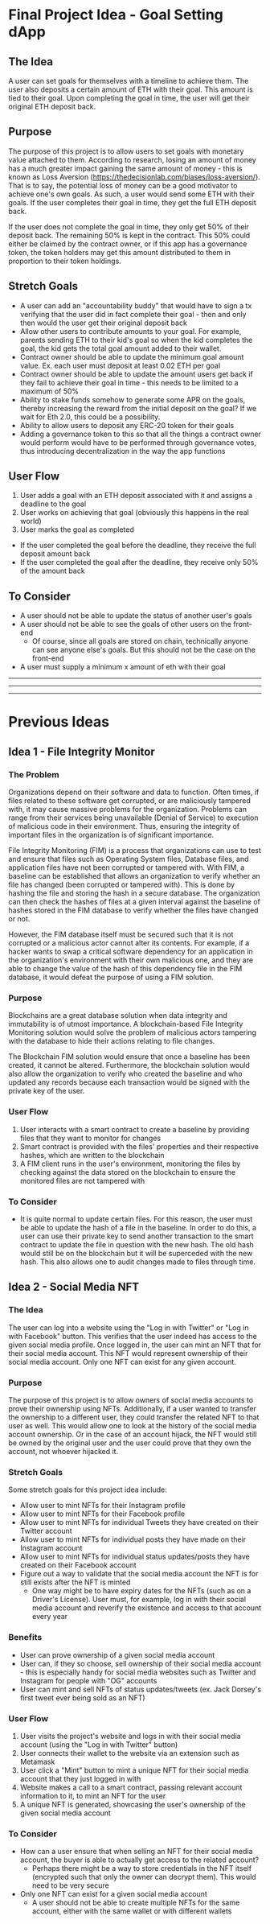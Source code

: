 # Final Project Idea - Goal Setting dApp

## The Idea

A user can set goals for themselves with a timeline to achieve them. The user also deposits a certain amount of ETH with their goal. This amount is tied to their goal. Upon completing the goal in time, the user will get their original ETH deposit back.

## Purpose

The purpose of this project is to allow users to set goals with monetary value attached to them. According to research, losing an amount of money has a much greater impact gaining the same amount of money - this is known as Loss Aversion (https://thedecisionlab.com/biases/loss-aversion/). That is to say, the potential loss of money can be a good motivator to achieve one's own goals.
As such, a user would send some ETH with their goals. If the user completes their goal in time, they get the full ETH deposit back.

If the user does not complete the goal in time, they only get 50% of their deposit back. The remaining 50% is kept in the contract. This 50% could either be claimed by the contract owner, or if this app has a governance token, the token holders may get this amount distributed to them in proportion to their token holdings.

## Stretch Goals

* A user can add an "accountability buddy" that would have to sign a tx verifying that the user did in fact complete their goal - then and only then would the user get their original deposit back
* Allow other users to contribute amounts to your goal. For example, parents sending ETH to their kid's goal so when the kid completes the goal, the kid gets the total goal amount added to their wallet.
* Contract owner should be able to update the minimum goal amount value. Ex. each user must deposit at least 0.02 ETH per goal
* Contract owner should be able to update the amount users get back if they fail to achieve their goal in time - this needs to be limited to a maximum of 50%
* Ability to stake funds somehow to generate some APR on the goals, thereby increasing the reward from the initial deposit on the goal? If we wait for Eth 2.0, this could be a possibility.
* Ability to allow users to deposit any ERC-20 token for their goals
* Adding a governance token to this so that all the things a contract owner would perform would have to be performed through governance votes, thus introducing decentralization in the way the app functions

## User Flow

1. User adds a goal with an ETH deposit associated with it and assigns a deadline to the goal
2. User works on achieving that goal (obviously this happens in the real world)
3. User marks the goal as completed
  + If the user completed the goal before the deadline, they receive the full deposit amount back
  + If the user completed the goal after the deadline, they receive only 50% of the amount back

## To Consider

* A user should not be able to update the status of another user's goals
* A user should not be able to see the goals of other users on the front-end
	+ Of course, since all goals are stored on chain, technically anyone can see anyone else's goals. But this should not be the case on the front-end
* A user must supply a minimum x amount of eth with their goal


-------------
-------------
-------------


# Previous Ideas
## Idea 1 - File Integrity Monitor

### The Problem

Organizations depend on their software and data to function. Often times, if files related to these software get corrupted, or are maliciously tampered with, it may cause massive problems for the organization. Problems can range from their services being unavailable (Denial of Service) to execution of malicious code in their environment. Thus, ensuring the integrity of important files in the organization is of significant importance.

File Integrity Monitoring (FIM) is a process that organizations can use to test and ensure that files such as Operating System files, Database files, and application files have not been corrupted or tampered with. With FIM, a baseline can be established that allows an organization to verify whether an file has changed (been corrupted or tampered with). This is done by hashing the file and storing the hash in a secure database. The organization can then check the hashes of files at a given interval against the baseline of hashes stored in the FIM database to verify whether the files have changed or not.

However, the FIM database itself must be secured such that it is not corrupted or a malicious actor cannot alter its contents. For example, if a hacker wants to swap a critical software dependency for an application in the organization's environment with their own malicious one, and they are able to change the value of the hash of this dependency file in the FIM database, it would defeat the purpose of using a FIM solution.

### Purpose

Blockchains are a great database solution when data integrity and immutability is of utmost importance. A blockchain-based File Integrity Monitoring solution would solve the problem of malicious actors tampering with the database to hide their actions relating to file changes.

The Blockchain FIM solution would ensure that once a baseline has been created, it cannot be altered. Furthermore, the blockchain solution would also allow the organization to verify who created the baseline and who updated any records because each transaction would be signed with the private key of the user.

### User Flow

1. User interacts with a smart contract to create a baseline by providing files that they want to monitor for changes
2. Smart contract is provided with the files' properties and their respective hashes, which are written to the blockchain
3. A FIM client runs in the user's environment, monitoring the files by checking against the data stored on the blockchain to ensure the monitored files are not tampered with


### To Consider

* It is quite normal to update certain files. For this reason, the user must be able to update the hash of a file in the baseline. In order to do this, a user can use their private key to send another transaction to the smart contract to update the file in question with the new hash. The old hash would still be on the blockchain but it will be superceded with the new hash. This also allows one to audit changes made to files through time.


## Idea 2 - Social Media NFT

### The Idea

The user can log into a website using the "Log in with Twitter" or "Log in with Facebook" button. This verifies that the user indeed has access to the given social media profile. Once logged in, the user can mint an NFT that for their social media account. This NFT would represent ownership of their social media account. Only one NFT can exist for any given account.


### Purpose

The purpose of this project is to allow owners of social media accounts to prove their ownership using NFTs. Additionally, if a user wanted to transfer the ownership to a different user, they could transfer the related NFT to that user as well. This would allow one to look at the history of the social media account ownership. Or in the case of an account hijack, the NFT would still be owned by the original user and the user could prove that they own the account, not whoever hijacked it.

### Stretch Goals

Some stretch goals for this project idea include:

* Allow user to mint NFTs for their Instagram profile
* Allow user to mint NFTs for their Facebook profile
* Allow user to mint NFTs for individual Tweets they have created on their Twitter account
* Allow user to mint NFTs for individual posts they have made on their Instagram account
* Allow user to mint NFTs for individual status updates/posts they have created on their Facebook account
* Figure out a way to validate that the social media account the NFT is for still exists after the NFT is minted
  + One way might be to have expiry dates for the NFTs (such as on a Driver's License). User must, for example, log in with their social media account and reverify the existence and access to that account every year

### Benefits

* User can prove ownership of a given social media account
* User can, if they so choose, sell ownership of their social media account - this is especially handy for social media websites such as Twitter and Instagram for people with "OG" accounts
* User can mint and sell NFTs of status updates/tweets (ex. Jack Dorsey's first tweet ever being sold as an NFT)

### User Flow

1. User visits the project's website and logs in with their social media account (using the "Log in with Twitter" button)
2. User connects their wallet to the website via an extension such as Metamask
3. User click a "Mint" button to mint a unique NFT for their social media account that they just logged in with
4. Website makes a call to a smart contract, passing relevant account information to it, to mint an NFT for the user
5. A unique NFT is generated, showcasing the user's ownership of the given social media account

### To Consider

* How can a user ensure that when selling an NFT for their social media account, the buyer is able to actually get access to the related account?
  + Perhaps there might be a way to store credentials in the NFT itself (encrypted such that only the owner can decrypt them). This would need to be very secure
* Only one NFT can exist for a given social media account
  + A user should not be able to create multiple NFTs for the same account, either with the same wallet or with different wallets
